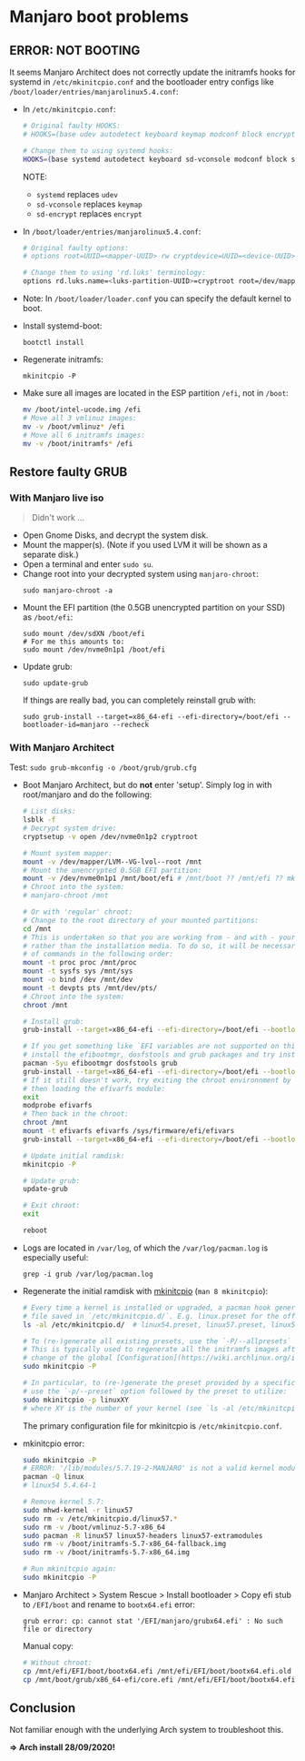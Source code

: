 # Manjaro boot problems
## ERROR: NOT BOOTING
It seems Manjaro Architect does not correctly update the initramfs hooks for systemd in `/etc/mkinitcpio.conf` and the bootloader entry configs like `/boot/loader/entries/manjarolinux5.4.conf`:  

* In `/etc/mkinitcpio.conf`:
  ```bash
  # Original faulty HOOKS:
  # HOOKS=(base udev autodetect keyboard keymap modconf block encrypt filesystems)

  # Change them to using systemd hooks:
  HOOKS=(base systemd autodetect keyboard sd-vconsole modconf block sd-encrypt filesystems)
  ```
  NOTE:
  - `systemd` replaces `udev`
  - `sd-vconsole` replaces `keymap`
  - `sd-encrypt` replaces `encrypt`

* In `/boot/loader/entries/manjarolinux5.4.conf`:
  ```bash
  # Original faulty options:
  # options root=UUID=<mapper-UUID> rw cryptdevice=UUID=<device-UUID>:cryptroot

  # Change them to using 'rd.luks' terminology:
  options rd.luks.name=<luks-partition-UUID>=cryptroot root=/dev/mapper/cryptroot rw
  ```

* Note: In `/boot/loader/loader.conf` you can specify the default kernel to boot.

* Install systemd-boot:
  ```
  bootctl install
  ```

* Regenerate initramfs:
  ```
  mkinitcpio -P
  ```

* Make sure all images are located in the ESP partition `/efi`, not in `/boot`:
  ```bash
  mv /boot/intel-ucode.img /efi
  # Move all 3 vmlinuz images:
  mv -v /boot/vmlinuz* /efi
  # Move all 6 initramfs images:
  mv -v /boot/initramfs* /efi
  ```


## Restore faulty GRUB
### With Manjaro live iso
> Didn't work ...

* Open Gnome Disks, and decrypt the system disk.
* Mount the mapper(s). (Note if you used LVM it will be shown as a separate disk.)
* Open a terminal and enter `sudo su`.
* Change root into your decrypted system using `manjaro-chroot`:
  ```
  sudo manjaro-chroot -a
  ```
* Mount the EFI partition (the 0.5GB unencrypted partition on your SSD) as `/boot/efi`:
  ```
  sudo mount /dev/sdXN /boot/efi
  # For me this amounts to:
  sudo mount /dev/nvme0n1p1 /boot/efi
  ```
* Update grub:
  ```
  sudo update-grub
  ```
  If things are really bad, you can completely reinstall grub with:
  ```
  sudo grub-install --target=x86_64-efi --efi-directory=/boot/efi --bootloader-id=manjaro --recheck
  ```

### With Manjaro Architect
Test: `sudo grub-mkconfig -o /boot/grub/grub.cfg`

* Boot Manjaro Architect, but do **not** enter 'setup'.
  Simply log in with root/manjaro and do the following:
  ```bash
  # List disks:
  lsblk -f
  # Decrypt system drive:
  cryptsetup -v open /dev/nvme0n1p2 cryptroot

  # Mount system mapper:
  mount -v /dev/mapper/LVM--VG-lvol--root /mnt
  # Mount the unencrypted 0.5GB EFI partition:
  mount -v /dev/nvme0n1p1 /mnt/boot/efi # /mnt/boot ?? /mnt/efi ?? mkdir /mnt/efi
  # Chroot into the system:
  # manjaro-chroot /mnt
  
  # Or with 'regular' chroot:
  # Change to the root directory of your mounted partitions:
  cd /mnt
  # This is undertaken so that you are working from - and with - your installed system,
  # rather than the installation media. To do so, it will be necessary to enter a series
  # of commands in the following order:
  mount -t proc proc /mnt/proc
  mount -t sysfs sys /mnt/sys
  mount -o bind /dev /mnt/dev
  mount -t devpts pts /mnt/dev/pts/
  # Chroot into the system:
  chroot /mnt

  # Install grub:
  grub-install --target=x86_64-efi --efi-directory=/boot/efi --bootloader-id=manjaro --recheck # /efi?

  # If you get something like `EFI variables are not supported on this system`,
  # install the efibootmgr, dosfstools and grub packages and try installing grub again:
  pacman -Syu efibootmgr dosfstools grub
  grub-install --target=x86_64-efi --efi-directory=/boot/efi --bootloader-id=manjaro --recheck # /efi?
  # If it still doesn't work, try exiting the chroot environnment by typing exit,
  # then loading the efivarfs module:
  exit
  modprobe efivarfs
  # Then back in the chroot:
  chroot /mnt
  mount -t efivarfs efivarfs /sys/firmware/efi/efivars
  grub-install --target=x86_64-efi --efi-directory=/boot/efi --bootloader-id=manjaro --recheck # /efi?

  # Update initial ramdisk:
  mkinitcpio -P

  # Update grub:
  update-grub

  # Exit chroot:
  exit

  reboot
  ```

* Logs are located in `/var/log`, of which the `/var/log/pacman.log` is especially useful:
  ```
  grep -i grub /var/log/pacman.log
  ```

* Regenerate the initial ramdisk with [mkinitcpio](https://wiki.archlinux.org/index.php/Mkinitcpio) (`man 8 mkinitcpio`):
  ```bash
  # Every time a kernel is installed or upgraded, a pacman hook generates automatically a .preset
  # file saved in `/etc/mkinitcpio.d/`. E.g. linux.preset for the official stable linux kernel package:
  ls -al /etc/mkinitcpio.d/  # linux54.preset, linux57.preset, linux58.preset

  # To (re-)generate all existing presets, use the `-P/--allpresets` switch.
  # This is typically used to regenerate all the initramfs images after a
  # change of the global [Configuration](https://wiki.archlinux.org/index.php/Mkinitcpio#Configuration): 
  sudo mkinitcpio -P

  # In particular, to (re-)generate the preset provided by a specific kernel package,
  # use the `-p/--preset` option followed by the preset to utilize:
  sudo mkinitcpio -p linuxXY
  # where XY is the number of your kernel (see `ls -al /etc/mkinitcpio.d/`)
  ```
  The primary configuration file for mkinitcpio is `/etc/mkinitcpio.conf`.

* mkinitcpio error:
  ```bash
  sudo mkinitcpio -P
  # ERROR: '/lib/modules/5.7.19-2-MANJARO' is not a valid kernel module directory
  pacman -Q linux
  # linux54 5.4.64-1
  
  # Remove kernel 5.7:
  sudo mhwd-kernel -r linux57
  sudo rm -v /etc/mkinitcpio.d/linux57.*
  sudo rm -v /boot/vmlinuz-5.7-x86_64
  sudo pacman -R linux57 linux57-headers linux57-extramodules
  sudo rm -v /boot/initramfs-5.7-x86_64-fallback.img
  sudo rm -v /boot/initramfs-5.7-x86_64.img

  # Run mkinitcpio again:
  sudo mkinitcpio -P
  ```

* Manjaro Architect > System Rescue > Install bootloader > Copy efi stub to `/EFI/boot`
  and rename to `bootx64.efi` error:
  ```
  grub error: cp: cannot stat '/EFI/manjaro/grubx64.efi' : No such file or directory
  ```
  Manual copy:
  ```bash
  # Without chroot:
  cp /mnt/efi/EFI/boot/bootx64.efi /mnt/efi/EFI/boot/bootx64.efi.old   # Aug 13
  cp /mnt/boot/grub/x86_64-efi/core.efi /mnt/efi/EFI/boot/bootx64.efi  # Sep 19
  ```

## Conclusion
Not familiar enough with the underlying Arch system to troubleshoot this.

**=> Arch install 28/09/2020!**